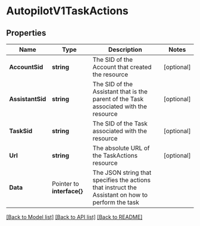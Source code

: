 # AutopilotV1TaskActions

## Properties

Name | Type | Description | Notes
------------ | ------------- | ------------- | -------------
**AccountSid** | **string** | The SID of the Account that created the resource |[optional] 
**AssistantSid** | **string** | The SID of the Assistant that is the parent of the Task associated with the resource |[optional] 
**TaskSid** | **string** | The SID of the Task associated with the resource |[optional] 
**Url** | **string** | The absolute URL of the TaskActions resource |[optional] 
**Data** | Pointer to **interface{}** | The JSON string that specifies the actions that instruct the Assistant on how to perform the task |

[[Back to Model list]](../README.md#documentation-for-models) [[Back to API list]](../README.md#documentation-for-api-endpoints) [[Back to README]](../README.md)


